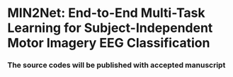 # MIN2Net: End-to-End Multi-Task Learning for Subject-Independent Motor Imagery EEG Classification

### The source codes will be published with accepted manuscript
